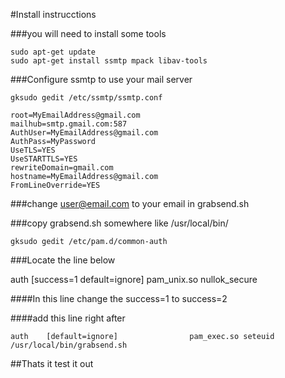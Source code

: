 #Install instrucctions

###you will need to install some tools

```
sudo apt-get update
sudo apt-get install ssmtp mpack libav-tools

```

###Configure ssmtp to use your mail server

```
gksudo gedit /etc/ssmtp/ssmtp.conf

```

```
root=MyEmailAddress@gmail.com
mailhub=smtp.gmail.com:587
AuthUser=MyEmailAddress@gmail.com
AuthPass=MyPassword
UseTLS=YES
UseSTARTTLS=YES
rewriteDomain=gmail.com
hostname=MyEmailAddress@gmail.com
FromLineOverride=YES
```

###change user@email.com to your email in grabsend.sh

###copy grabsend.sh somewhere like /usr/local/bin/

```
gksudo gedit /etc/pam.d/common-auth
```

###Locate the line below

auth	[success=1 default=ignore]	pam_unix.so nullok_secure

####In this line change the success=1 to success=2

####add this line right after


```
auth    [default=ignore]                pam_exec.so seteuid /usr/local/bin/grabsend.sh
```

##Thats it test it out
